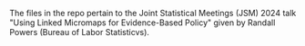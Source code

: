 The files in the repo pertain to the Joint Statistical Meetings (JSM) 2024 talk "Using Linked Micromaps for Evidence-Based Policy" given by Randall Powers (Bureau of Labor Statisticvs).
